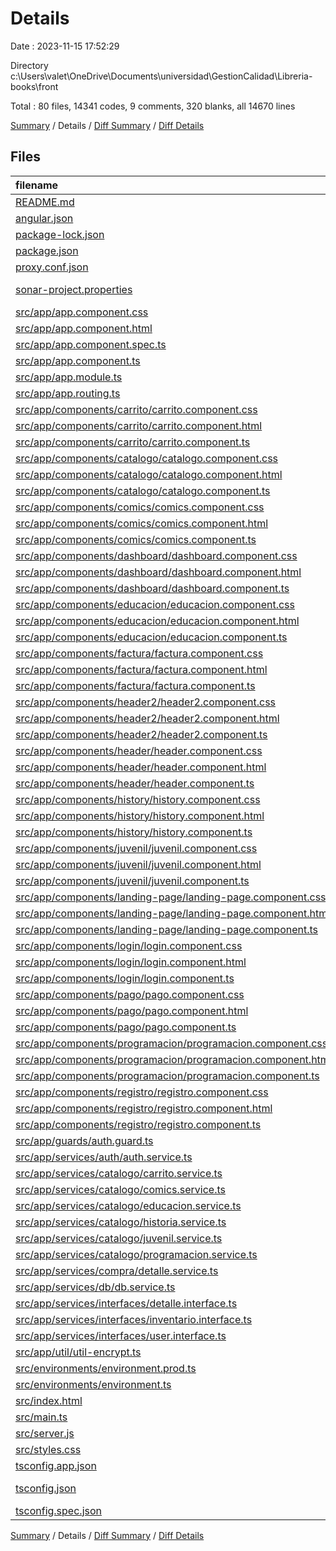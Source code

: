 # Details

Date : 2023-11-15 17:52:29

Directory c:\\Users\\valet\\OneDrive\\Documents\\universidad\\GestionCalidad\\Libreria-books\\front

Total : 80 files,  14341 codes, 9 comments, 320 blanks, all 14670 lines

[Summary](results.md) / Details / [Diff Summary](diff.md) / [Diff Details](diff-details.md)

## Files
| filename | language | code | comment | blank | total |
| :--- | :--- | ---: | ---: | ---: | ---: |
| [README.md](/README.md) | Markdown | 14 | 0 | 14 | 28 |
| [angular.json](/angular.json) | JSON | 106 | 0 | 1 | 107 |
| [package-lock.json](/package-lock.json) | JSON | 12,337 | 0 | 1 | 12,338 |
| [package.json](/package.json) | JSON | 48 | 0 | 1 | 49 |
| [proxy.conf.json](/proxy.conf.json) | JSON | 6 | 0 | 1 | 7 |
| [sonar-project.properties](/sonar-project.properties) | Java Properties | 6 | 0 | 0 | 6 |
| [src/app/app.component.css](/src/app/app.component.css) | CSS | 12 | 0 | 2 | 14 |
| [src/app/app.component.html](/src/app/app.component.html) | HTML | 7 | 0 | 1 | 8 |
| [src/app/app.component.spec.ts](/src/app/app.component.spec.ts) | TypeScript | 23 | 0 | 5 | 28 |
| [src/app/app.component.ts](/src/app/app.component.ts) | TypeScript | 12 | 0 | 4 | 16 |
| [src/app/app.module.ts](/src/app/app.module.ts) | TypeScript | 50 | 0 | 3 | 53 |
| [src/app/app.routing.ts](/src/app/app.routing.ts) | TypeScript | 37 | 0 | 4 | 41 |
| [src/app/components/carrito/carrito.component.css](/src/app/components/carrito/carrito.component.css) | CSS | 69 | 0 | 10 | 79 |
| [src/app/components/carrito/carrito.component.html](/src/app/components/carrito/carrito.component.html) | HTML | 72 | 0 | 17 | 89 |
| [src/app/components/carrito/carrito.component.ts](/src/app/components/carrito/carrito.component.ts) | TypeScript | 25 | 0 | 5 | 30 |
| [src/app/components/catalogo/catalogo.component.css](/src/app/components/catalogo/catalogo.component.css) | CSS | 21 | 0 | 3 | 24 |
| [src/app/components/catalogo/catalogo.component.html](/src/app/components/catalogo/catalogo.component.html) | HTML | 27 | 1 | 2 | 30 |
| [src/app/components/catalogo/catalogo.component.ts](/src/app/components/catalogo/catalogo.component.ts) | TypeScript | 8 | 0 | 3 | 11 |
| [src/app/components/comics/comics.component.css](/src/app/components/comics/comics.component.css) | CSS | 39 | 0 | 5 | 44 |
| [src/app/components/comics/comics.component.html](/src/app/components/comics/comics.component.html) | HTML | 30 | 0 | 1 | 31 |
| [src/app/components/comics/comics.component.ts](/src/app/components/comics/comics.component.ts) | TypeScript | 31 | 1 | 6 | 38 |
| [src/app/components/dashboard/dashboard.component.css](/src/app/components/dashboard/dashboard.component.css) | CSS | 12 | 0 | 2 | 14 |
| [src/app/components/dashboard/dashboard.component.html](/src/app/components/dashboard/dashboard.component.html) | HTML | 11 | 0 | 1 | 12 |
| [src/app/components/dashboard/dashboard.component.ts](/src/app/components/dashboard/dashboard.component.ts) | TypeScript | 15 | 0 | 8 | 23 |
| [src/app/components/educacion/educacion.component.css](/src/app/components/educacion/educacion.component.css) | CSS | 39 | 0 | 5 | 44 |
| [src/app/components/educacion/educacion.component.html](/src/app/components/educacion/educacion.component.html) | HTML | 24 | 0 | 1 | 25 |
| [src/app/components/educacion/educacion.component.ts](/src/app/components/educacion/educacion.component.ts) | TypeScript | 31 | 1 | 7 | 39 |
| [src/app/components/factura/factura.component.css](/src/app/components/factura/factura.component.css) | CSS | 42 | 0 | 4 | 46 |
| [src/app/components/factura/factura.component.html](/src/app/components/factura/factura.component.html) | HTML | 40 | 0 | 1 | 41 |
| [src/app/components/factura/factura.component.ts](/src/app/components/factura/factura.component.ts) | TypeScript | 25 | 0 | 5 | 30 |
| [src/app/components/header2/header2.component.css](/src/app/components/header2/header2.component.css) | CSS | 15 | 0 | 2 | 17 |
| [src/app/components/header2/header2.component.html](/src/app/components/header2/header2.component.html) | HTML | 26 | 0 | 1 | 27 |
| [src/app/components/header2/header2.component.ts](/src/app/components/header2/header2.component.ts) | TypeScript | 14 | 0 | 11 | 25 |
| [src/app/components/header/header.component.css](/src/app/components/header/header.component.css) | CSS | 9 | 0 | 2 | 11 |
| [src/app/components/header/header.component.html](/src/app/components/header/header.component.html) | HTML | 44 | 0 | 1 | 45 |
| [src/app/components/header/header.component.ts](/src/app/components/header/header.component.ts) | TypeScript | 22 | 0 | 10 | 32 |
| [src/app/components/history/history.component.css](/src/app/components/history/history.component.css) | CSS | 39 | 0 | 5 | 44 |
| [src/app/components/history/history.component.html](/src/app/components/history/history.component.html) | HTML | 24 | 0 | 1 | 25 |
| [src/app/components/history/history.component.ts](/src/app/components/history/history.component.ts) | TypeScript | 31 | 1 | 7 | 39 |
| [src/app/components/juvenil/juvenil.component.css](/src/app/components/juvenil/juvenil.component.css) | CSS | 39 | 0 | 5 | 44 |
| [src/app/components/juvenil/juvenil.component.html](/src/app/components/juvenil/juvenil.component.html) | HTML | 24 | 0 | 1 | 25 |
| [src/app/components/juvenil/juvenil.component.ts](/src/app/components/juvenil/juvenil.component.ts) | TypeScript | 31 | 1 | 6 | 38 |
| [src/app/components/landing-page/landing-page.component.css](/src/app/components/landing-page/landing-page.component.css) | CSS | 22 | 0 | 4 | 26 |
| [src/app/components/landing-page/landing-page.component.html](/src/app/components/landing-page/landing-page.component.html) | HTML | 14 | 0 | 1 | 15 |
| [src/app/components/landing-page/landing-page.component.ts](/src/app/components/landing-page/landing-page.component.ts) | TypeScript | 20 | 0 | 8 | 28 |
| [src/app/components/login/login.component.css](/src/app/components/login/login.component.css) | CSS | 25 | 0 | 6 | 31 |
| [src/app/components/login/login.component.html](/src/app/components/login/login.component.html) | HTML | 21 | 0 | 1 | 22 |
| [src/app/components/login/login.component.ts](/src/app/components/login/login.component.ts) | TypeScript | 24 | 0 | 6 | 30 |
| [src/app/components/pago/pago.component.css](/src/app/components/pago/pago.component.css) | CSS | 39 | 0 | 4 | 43 |
| [src/app/components/pago/pago.component.html](/src/app/components/pago/pago.component.html) | HTML | 52 | 0 | 1 | 53 |
| [src/app/components/pago/pago.component.ts](/src/app/components/pago/pago.component.ts) | TypeScript | 25 | 0 | 5 | 30 |
| [src/app/components/programacion/programacion.component.css](/src/app/components/programacion/programacion.component.css) | CSS | 39 | 0 | 5 | 44 |
| [src/app/components/programacion/programacion.component.html](/src/app/components/programacion/programacion.component.html) | HTML | 24 | 0 | 1 | 25 |
| [src/app/components/programacion/programacion.component.ts](/src/app/components/programacion/programacion.component.ts) | TypeScript | 31 | 1 | 6 | 38 |
| [src/app/components/registro/registro.component.css](/src/app/components/registro/registro.component.css) | CSS | 19 | 0 | 5 | 24 |
| [src/app/components/registro/registro.component.html](/src/app/components/registro/registro.component.html) | HTML | 22 | 0 | 1 | 23 |
| [src/app/components/registro/registro.component.ts](/src/app/components/registro/registro.component.ts) | TypeScript | 35 | 0 | 4 | 39 |
| [src/app/guards/auth.guard.ts](/src/app/guards/auth.guard.ts) | TypeScript | 13 | 0 | 2 | 15 |
| [src/app/services/auth/auth.service.ts](/src/app/services/auth/auth.service.ts) | TypeScript | 69 | 0 | 12 | 81 |
| [src/app/services/catalogo/carrito.service.ts](/src/app/services/catalogo/carrito.service.ts) | TypeScript | 19 | 0 | 7 | 26 |
| [src/app/services/catalogo/comics.service.ts](/src/app/services/catalogo/comics.service.ts) | TypeScript | 19 | 0 | 6 | 25 |
| [src/app/services/catalogo/educacion.service.ts](/src/app/services/catalogo/educacion.service.ts) | TypeScript | 15 | 0 | 7 | 22 |
| [src/app/services/catalogo/historia.service.ts](/src/app/services/catalogo/historia.service.ts) | TypeScript | 15 | 0 | 7 | 22 |
| [src/app/services/catalogo/juvenil.service.ts](/src/app/services/catalogo/juvenil.service.ts) | TypeScript | 15 | 0 | 7 | 22 |
| [src/app/services/catalogo/programacion.service.ts](/src/app/services/catalogo/programacion.service.ts) | TypeScript | 15 | 0 | 7 | 22 |
| [src/app/services/compra/detalle.service.ts](/src/app/services/compra/detalle.service.ts) | TypeScript | 21 | 0 | 7 | 28 |
| [src/app/services/db/db.service.ts](/src/app/services/db/db.service.ts) | TypeScript | 14 | 0 | 5 | 19 |
| [src/app/services/interfaces/detalle.interface.ts](/src/app/services/interfaces/detalle.interface.ts) | TypeScript | 38 | 0 | 1 | 39 |
| [src/app/services/interfaces/inventario.interface.ts](/src/app/services/interfaces/inventario.interface.ts) | TypeScript | 24 | 0 | 1 | 25 |
| [src/app/services/interfaces/user.interface.ts](/src/app/services/interfaces/user.interface.ts) | TypeScript | 7 | 0 | 1 | 8 |
| [src/app/util/util-encrypt.ts](/src/app/util/util-encrypt.ts) | TypeScript | 12 | 0 | 3 | 15 |
| [src/environments/environment.prod.ts](/src/environments/environment.prod.ts) | TypeScript | 4 | 0 | 1 | 5 |
| [src/environments/environment.ts](/src/environments/environment.ts) | TypeScript | 4 | 0 | 1 | 5 |
| [src/index.html](/src/index.html) | HTML | 13 | 0 | 1 | 14 |
| [src/main.ts](/src/main.ts) | TypeScript | 4 | 0 | 4 | 8 |
| [src/server.js](/src/server.js) | JavaScript | 10 | 0 | 3 | 13 |
| [src/styles.css](/src/styles.css) | CSS | 3 | 0 | 1 | 4 |
| [tsconfig.app.json](/tsconfig.app.json) | JSON | 13 | 1 | 1 | 15 |
| [tsconfig.json](/tsconfig.json) | JSON with Comments | 32 | 1 | 1 | 34 |
| [tsconfig.spec.json](/tsconfig.spec.json) | JSON | 13 | 1 | 1 | 15 |

[Summary](results.md) / Details / [Diff Summary](diff.md) / [Diff Details](diff-details.md)